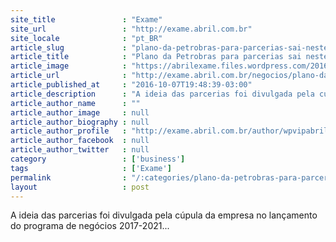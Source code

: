 ```yaml
---
site_title               : "Exame"
site_url                 : "http://exame.abril.com.br"
site_locale              : "pt_BR"
article_slug             : "plano-da-petrobras-para-parcerias-sai-neste-ano-diz-fonte"
article_title            : "Plano da Petrobras para parcerias sai neste ano, diz fonte"
article_image            : "https://abrilexame.files.wordpress.com/2016/10/size_960_16_9_petrobras-logo.jpg?quality=70&strip=all&w=960"
article_url              : "http://exame.abril.com.br/negocios/plano-da-petrobras-para-parcerias-sai-esse-ano-diz-fonte/"
article_published_at     : "2016-10-07T19:48:39-03:00"
article_description      : "A ideia das parcerias foi divulgada pela cúpula da empresa no lançamento do programa de negócios 2017-2021..."
article_author_name      : ""
article_author_image     : null
article_author_biography : null
article_author_profile   : "http://exame.abril.com.br/author/wpvipabril/"
article_author_facebook  : null
article_author_twitter   : null
category                 : ['business']
tags                     : ['Exame']
permalink                : "/:categories/plano-da-petrobras-para-parcerias-sai-neste-ano-diz-fonte/"
layout                   : post
---
```


A ideia das parcerias foi divulgada pela cúpula da empresa no lançamento do programa de negócios 2017-2021...
